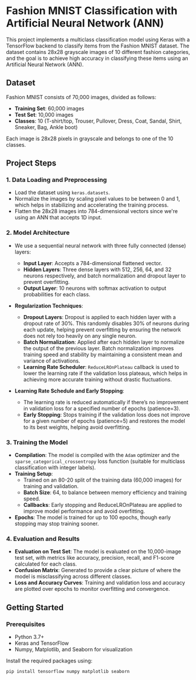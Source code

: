 # Fashion MNIST Classification with Artificial Neural Network (ANN)

This project implements a multiclass classification model using Keras with a TensorFlow backend to classify items from the Fashion MNIST dataset. The dataset contains 28x28 grayscale images of 10 different fashion categories, and the goal is to achieve high accuracy in classifying these items using an Artificial Neural Network (ANN).

## Dataset
Fashion MNIST consists of 70,000 images, divided as follows:
- **Training Set**: 60,000 images
- **Test Set**: 10,000 images
- **Classes**: 10 (T-shirt/top, Trouser, Pullover, Dress, Coat, Sandal, Shirt, Sneaker, Bag, Ankle boot)

Each image is 28x28 pixels in grayscale and belongs to one of the 10 classes.

## Project Steps

### 1. **Data Loading and Preprocessing**
   - Load the dataset using `keras.datasets`.
   - Normalize the images by scaling pixel values to be between 0 and 1, which helps in stabilizing and accelerating the training process.
   - Flatten the 28x28 images into 784-dimensional vectors since we're using an ANN that accepts 1D input.

### 2. **Model Architecture**
   - We use a sequential neural network with three fully connected (dense) layers:
     - **Input Layer**: Accepts a 784-dimensional flattened vector.
     - **Hidden Layers**: Three dense layers with 512, 256, 64, and 32 neurons respectively, and batch normalization and dropout layer to prevent overfitting.
     - **Output Layer**: 10 neurons with softmax activation to output probabilities for each class.
   
   - **Regularization Techniques**:
     - **Dropout Layers**: Dropout is applied to each hidden layer with a dropout rate of 30%. This randomly disables 30% of neurons during each update, helping prevent overfitting by ensuring the network does not rely too heavily on any single neuron.
     - **Batch Normalization**: Applied after each hidden layer to normalize the output of the previous layer. Batch normalization improves training speed and stability by maintaining a consistent mean and variance of activations.
     - **Learning Rate Scheduler**: `ReduceLROnPlateau` callback is used to lower the learning rate if the validation loss plateaus, which helps in achieving more accurate training without drastic fluctuations.
   
   - **Learning Rate Schedule and Early Stopping**:
     - The learning rate is reduced automatically if there’s no improvement in validation loss for a specified number of epochs (patience=3).
     - **Early Stopping**: Stops training if the validation loss does not improve for a given number of epochs (patience=5) and restores the model to its best weights, helping avoid overfitting.

### 3. **Training the Model**
   - **Compilation**: The model is compiled with the `Adam` optimizer and the `sparse_categorical_crossentropy` loss function (suitable for multiclass classification with integer labels).
   - **Training Setup**: 
     - Trained on an 80-20 split of the training data (60,000 images) for training and validation.
     - **Batch Size**: 64, to balance between memory efficiency and training speed.
     - **Callbacks**: Early stopping and ReduceLROnPlateau are applied to improve model performance and avoid overfitting.
   - **Epochs**: The model is trained for up to 100 epochs, though early stopping may stop training sooner.

### 4. **Evaluation and Results**
   - **Evaluation on Test Set**: The model is evaluated on the 10,000-image test set, with metrics like accuracy, precision, recall, and F1-score calculated for each class.
   - **Confusion Matrix**: Generated to provide a clear picture of where the model is misclassifying across different classes.
   - **Loss and Accuracy Curves**: Training and validation loss and accuracy are plotted over epochs to monitor overfitting and convergence.

## Getting Started

### Prerequisites
- Python 3.7+
- Keras and TensorFlow
- Numpy, Matplotlib, and Seaborn for visualization

Install the required packages using:
```bash
pip install tensorflow numpy matplotlib seaborn
